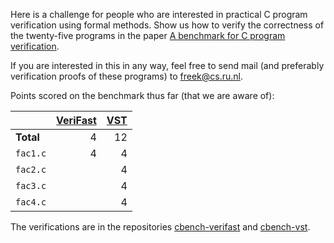Here is a challenge for people who are interested in practical C program verification using formal methods.  Show us how to verify the correctness of the twenty-five programs in the paper [A benchmark for C program verification](https://arxiv.org/abs/1904.01009).

If you are interested in this in any way, feel free to send mail (and preferably verification proofs of these programs) to freek@cs.ru.nl.

Points scored on the benchmark thus far (that we are aware of):

|           | [VeriFast](https://github.com/verifast/verifast) | [VST](https://vst.cs.princeton.edu) |
|-----------|----:|----:|
| **Total** |   4 |  12 |
| `fac1.c`  |   4 |   4 |
| `fac2.c`  |     |   4 |
| `fac3.c`  |     |   4 |
| `fac4.c`  |     |   4 |

The verifications are in the repositories [cbench-verifast](https://github.com/cverified/cbench-verifast) and [cbench-vst](https://github.com/cverified/cbench-vst).
